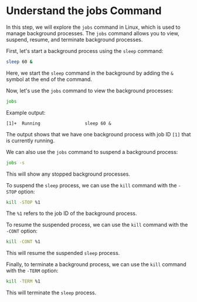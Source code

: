 # Understand the jobs Command

In this step, we will explore the `jobs` command in Linux, which is used to manage background processes. The `jobs` command allows you to view, suspend, resume, and terminate background processes.

First, let's start a background process using the `sleep` command:

```bash
sleep 60 &
```

Here, we start the `sleep` command in the background by adding the `&` symbol at the end of the command.

Now, let's use the `jobs` command to view the background processes:

```bash
jobs
```

Example output:

```
[1]+  Running                 sleep 60 &
```

The output shows that we have one background process with job ID `[1]` that is currently running.

We can also use the `jobs` command to suspend a background process:

```bash
jobs -s
```

This will show any stopped background processes.

To suspend the `sleep` process, we can use the `kill` command with the `-STOP` option:

```bash
kill -STOP %1
```

The `%1` refers to the job ID of the background process.

To resume the suspended process, we can use the `kill` command with the `-CONT` option:

```bash
kill -CONT %1
```

This will resume the suspended `sleep` process.

Finally, to terminate a background process, we can use the `kill` command with the `-TERM` option:

```bash
kill -TERM %1
```

This will terminate the `sleep` process.

